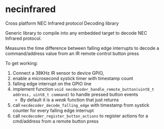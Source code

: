 # necinfrared
Cross platform NEC Infrared protocol Decoding library

Generic library to compile into any embedded target to decode NEC Infrared protocol.

Measures the time difference between falling edge interrupts to decode a command/address value from an IR remote control button press

To get working:
1. Connect a 38KHz IR sensor to device GPIO,
1. enable a microsecond systick timer with timestamp count
1. falling edge interrupt on the GPIO line
1. implement function `void necdecoder_handle_remote_button(uint8_t address, uint8_t command)` to handle pressed button events
    - By default it is a *weak* function that just returns
1. call `necdecoder_decode_falling_edge` with timestamp from systick counter for every falling edge interrupt
1. call `necdecoder_register_button_actions` to register actions for a cmd/address from a remote button press

